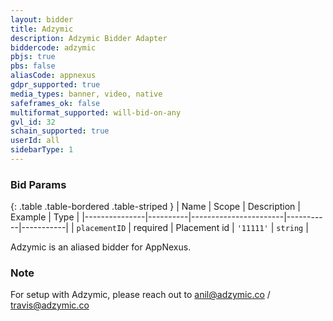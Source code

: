 ```yaml
---
layout: bidder
title: Adzymic
description: Adzymic Bidder Adapter
biddercode: adzymic
pbjs: true
pbs: false
aliasCode: appnexus
gdpr_supported: true
media_types: banner, video, native
safeframes_ok: false
multiformat_supported: will-bid-on-any
gvl_id: 32
schain_supported: true
userId: all
sidebarType: 1
---
```

### Bid Params

{: .table .table-bordered .table-striped }
| Name          | Scope    | Description           | Example   | Type      |
|---------------|----------|-----------------------|-----------|-----------|
| `placementID` | required | Placement id          | `'11111'` | `string`  |

Adzymic is an aliased bidder for AppNexus.

### Note

For setup with Adzymic, please reach out to [anil@adzymic.co](mailto:anil@adzymic.co) / [travis@adzymic.co](mailto:travis@adzymic.co)
